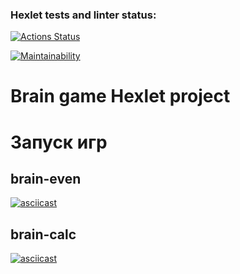 ### Hexlet tests and linter status:
[![Actions Status](https://github.com/kimostas/fullstack-javascript-project-44/actions/workflows/hexlet-check.yml/badge.svg)](https://github.com/kimostas/fullstack-javascript-project-44/actions)

[![Maintainability](https://api.codeclimate.com/v1/badges/105a2aa4584175e7ae57/maintainability)](https://codeclimate.com/github/kimostas/fullstack-javascript-project-44/maintainability)

# Brain game Hexlet project 
# Запуск игр
## brain-even
[![asciicast](https://asciinema.org/a/KW85vP1z8ulpJ8402uEB00QpQ.svg)](https://asciinema.org/a/KW85vP1z8ulpJ8402uEB00QpQ)
## brain-calc
[![asciicast](https://asciinema.org/a/SGknxwEYfWQ2cZ7KX7plm17OW.svg)](https://asciinema.org/a/SGknxwEYfWQ2cZ7KX7plm17OW)
